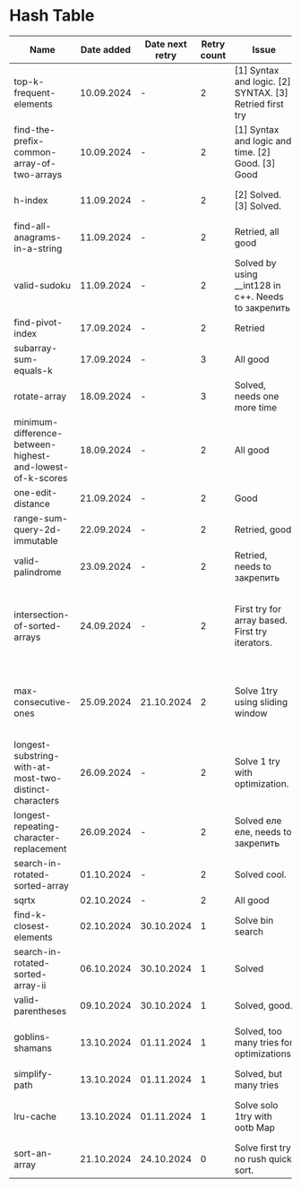 # Hash Table

| Name                                                      | Date added | Date next retry | Retry count | Issue                                                    | Description                                                                                                                             |
|-----------------------------------------------------------|------------|-----------------|-------------|----------------------------------------------------------|-----------------------------------------------------------------------------------------------------------------------------------------|
| top-k-frequent-elements                                   | 10.09.2024 | -               | 2           | [1] Syntax and logic. [2]. SYNTAX. [3] Retried first try | Finally retried with no issues                                                                                                          |
| find-the-prefix-common-array-of-two-arrays                | 10.09.2024 | -               | 2           | [1] Syntax and logic and time. [2] Good. [3] Good        | Good.                                                                                                                                   |
| h-index                                                   | 11.09.2024 | -               | 2           | [2] Solved. [3] Solved.                                  | Solved, too many syntax errors.                                                                                                         |
| find-all-anagrams-in-a-string                             | 11.09.2024 | -               | 2           | Retried, all good                                        | all good                                                                                                                                |
| valid-sudoku                                              | 11.09.2024 | -               | 2           | Solved by using __int128 in c++. Needs to закрепить      | Solve first try using c++                                                                                                               |
| find-pivot-index                                          | 17.09.2024 | -               | 2           | Retried                                                  | good retried                                                                                                                            |
| subarray-sum-equals-k                                     | 17.09.2024 | -               | 3           | All good                                                 | All good                                                                                                                                |                                        
| rotate-array                                              | 18.09.2024 | -               | 3           | Solved, needs one more time                              | Needs 1 try                                                                                                                             |
| minimum-difference-between-highest-and-lowest-of-k-scores | 18.09.2024 | -               | 2           | All good                                                 | Solved.                                                                                                                                 |
| one-edit-distance                                         | 21.09.2024 | -               | 2           | Good                                                     | Good                                                                                                                                    |
| range-sum-query-2d-immutable                              | 22.09.2024 | -               | 2           | Retried, good                                            | Solved, needs to закрепить                                                                                                              |
| valid-palindrome                                          | 23.09.2024 | -               | 2           | Retried, needs to закрепить                              | don't forget lower case                                                                                                                 |
| intersection-of-sorted-arrays                             | 24.09.2024 | -               | 2           | First try for array based. First try iterators.          | Solve first try with iterators. More comments and no rush. [link](https://www.interviewbit.com/problems/intersection-of-sorted-arrays/) |
| max-consecutive-ones                                      | 25.09.2024 | 21.10.2024      | 2           | Solve 1try using sliding window                          | Basic solution is good, sliding window needs to закрепить                                                                               |
| longest-substring-with-at-most-two-distinct-characters    | 26.09.2024 | -               | 2           | Solve 1 try with optimization.                           | link to [lintcode](https://www.lintcode.com/problem/928/)                                                                               |
| longest-repeating-character-replacement                   | 26.09.2024 | -               | 2           | Solved еле еле, needs to закрепить                       | Find optimal and easy to write solution                                                                                                 |
| search-in-rotated-sorted-array                            | 01.10.2024 | -               | 2           | Solved cool.                                             | Solved, cool                                                                                                                            |
| sqrtx                                                     | 02.10.2024 | -               | 2           | All good                                                 | Solved cool                                                                                                                             |
| find-k-closest-elements                                   | 02.10.2024 | 30.10.2024      | 1           | Solve bin search                                         | Found bin search solution                                                                                                               |
| search-in-rotated-sorted-array-ii                         | 06.10.2024 | 30.10.2024      | 1           | Solved                                                   | Solve no rush                                                                                                                           |
| valid-parentheses                                         | 09.10.2024 | 30.10.2024      | 1           | Solved, good.                                            | One more time.                                                                                                                          |
| goblins-shamans                                           | 13.10.2024 | 01.11.2024      | 1           | Solved, too many tries for optimizations.                | Learn optimizations and solve first try. [link](https://informatics.msk.ru/mod/statements/view.php?chapterid=112984#1)                  |
| simplify-path                                             | 13.10.2024 | 01.11.2024      | 1           | Solved, but many tries                                   | Solve first try with no rush                                                                                                            |
| lru-cache                                                 | 13.10.2024 | 01.11.2024      | 1           | Solve solo 1try with ootb Map                            | Solve no rush and good explanation                                                                                                      |
| sort-an-array                                             | 21.10.2024 | 24.10.2024      | 0           | Solve first try no rush quick sort.                      | Sort quick sort                                                                                                                         |
